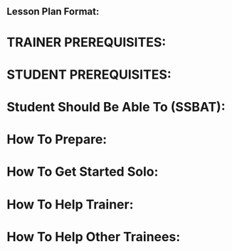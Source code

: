 ## Lesson Plan Format:

# TRAINER PREREQUISITES:

# STUDENT PREREQUISITES:

# Student Should Be Able To (SSBAT):

# How To Prepare:

# How To Get Started Solo:

# How To Help Trainer:

# How To Help Other Trainees: